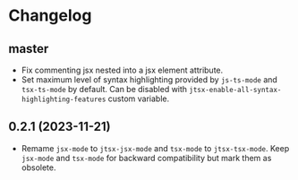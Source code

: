 <!-- markdownlint-disable MD001 MD013 -->

# Changelog

## master

* Fix commenting jsx nested into a jsx element attribute.
* Set maximum level of syntax highlighting provided by `js-ts-mode` and `tsx-ts-mode` by default. Can be disabled with `jtsx-enable-all-syntax-highlighting-features` custom variable.

## 0.2.1 (2023-11-21)

* Remame `jsx-mode` to `jtsx-jsx-mode` and `tsx-mode` to `jtsx-tsx-mode`. Keep `jsx-mode` and `tsx-mode` for backward compatibility but mark them as obsolete.
